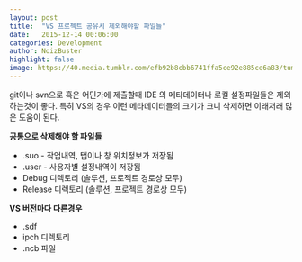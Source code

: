 ```yaml
---
layout: post
title:  "VS 프로젝트 공유시 제외해야할 파일들"
date:   2015-12-14 00:06:00
categories: Development
author: NoizBuster
highlight: false
image: https://40.media.tumblr.com/efb92b8cbb6741ffa5ce92e885ce6a83/tumblr_inline_nr5dqmvXlY1sif8wc_540.png
---
```

git이나 svn으로 혹은 어딘가에 제출할때 IDE 의 메타데이터나 로컬 설정파일들은 제외하는것이 좋다.
특히 VS의 경우 이런 메타데이터들의 크기가 크니 삭제하면 이래저래 많은 도움이 된다.

**공통으로 삭제해야 할 파일들**
- .suo - 작업내역, 탭이나 창 위치정보가 저장됨
- .user - 사용자별 설정내역이 저장됨
- Debug 디렉토리 (솔루션, 프로젝트 경로상 모두)
- Release 디렉토리 (솔루션, 프로젝트 경로상 모두)

**VS 버전마다 다른경우**
- .sdf
- ipch 디렉토리
- .ncb 파일
